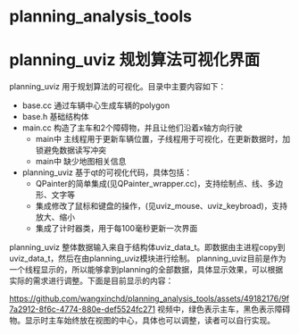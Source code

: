 # planning_analysis_tools
# planning_uviz 规划算法可视化界面
planning_uviz 用于规划算法的可视化。目录中主要内容如下：
- base.cc 通过车辆中心生成车辆的polygon
- base.h 基础结构体
- main.cc 构造了主车和2个障碍物，并且让他们沿着x轴方向行驶
  - main中 主线程用于更新车辆位置，子线程用于可视化，在更新数据时，加锁避免数据读写冲突
  - main中 缺少地图相关信息
- planning_uviz 基于qt的可视化代码，具体包括：
  - QPainter的简单集成(见QPainter_wrapper.cc)，支持绘制点、线、多边形、文字等
  - 集成修改了鼠标和键盘的操作，(见uviz_mouse、uviz_keybroad)，支持放大、缩小
  - 集成了计时器类，用于每100毫秒更新一次界面

planning_uviz 整体数据输入来自于结构体uviz_data_t。即数据由主进程copy到uviz_data_t，然后在由planning_uviz模块进行绘制。
planning_uviz目前是作为一个线程显示的，所以能够拿到planning的全部数据，具体显示效果，可以根据实际的需求进行调整。下面是目前显示的内容：

https://github.com/wangxinchd/planning_analysis_tools/assets/49182176/9f7a2912-8f6c-4774-880e-def5524fc271
视频中，绿色表示主车，黑色表示障碍物。显示时主车始终放在视图的中心，具体也可以调整，读者可以自行实现。

